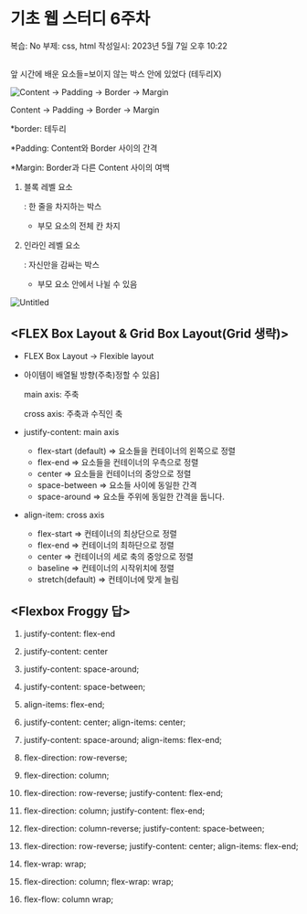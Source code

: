 # 기초 웹 스터디 6주차

복습: No
부제: css, html
작성일시: 2023년 5월 7일 오후 10:22

## <Box Model>

앞 시간에 배운 요소들=보이지 않는 박스 안에 있었다 (테두리X)

![Content → Padding → Border → Margin](%E1%84%80%E1%85%B5%E1%84%8E%E1%85%A9%20%E1%84%8B%E1%85%B0%E1%86%B8%20%E1%84%89%E1%85%B3%E1%84%90%E1%85%A5%E1%84%83%E1%85%B5%206%E1%84%8C%E1%85%AE%E1%84%8E%E1%85%A1%200b15ca2d802049e586fa082d563132a0/Untitled.png)

Content → Padding → Border → Margin

*border: 테두리

*Padding: Content와 Border 사이의 간격

*Margin: Border과 다른 Content 사이의 여백

1. 블록 레벨 요소
    
    : 한 줄을 차지하는 박스
    
    - 부모 요소의 전체 칸 차지

1. 인라인 레벨 요소
    
    : 자신만을 감싸는 박스
    
    - 부모 요소 안에서 나뉠 수 있음

![Untitled](%E1%84%80%E1%85%B5%E1%84%8E%E1%85%A9%20%E1%84%8B%E1%85%B0%E1%86%B8%20%E1%84%89%E1%85%B3%E1%84%90%E1%85%A5%E1%84%83%E1%85%B5%206%E1%84%8C%E1%85%AE%E1%84%8E%E1%85%A1%200b15ca2d802049e586fa082d563132a0/Untitled%201.png)

## <FLEX Box Layout & Grid Box Layout(Grid 생략)>

- FLEX Box Layout → Flexible layout
- 아이템이 배열될 방향(주축)정할 수 있음]
    
    main axis: 주축
    
    cross axis: 주축과 수직인 축
    
- justify-content: main axis
    - flex-start (default) ⇒ 요소들을 컨테이너의 왼쪽으로 정렬
    - flex-end ⇒ 요소들을 컨테이너의 우측으로 정렬
    - center ⇒ 요소들을 컨테이너의 중앙으로 정렬
    - space-between ⇒ 요소들 사이에 동일한 간격
    - space-around ⇒ 요소들 주위에 동일한 간격을 둡니다.
- align-item: cross axis
    - flex-start ⇒ 컨테이너의 최상단으로 정렬
    - flex-end ⇒ 컨테이너의 최하단으로 정렬
    - center ⇒ 컨테이너의 세로 축의 중앙으로 정렬
    - baseline ⇒ 컨테이너의 시작위치에 정렬
    - stretch(default) ⇒ 컨테이너에 맞게 늘림
    

## <Flexbox Froggy 답>

1.  justify-content: flex-end
2. justify-content: center
3. justify-content: space-around;
4. justify-content: space-between;
5. align-items: flex-end;
6. justify-content: center;
align-items: center;
7. justify-content: space-around;
align-items: flex-end;
8. flex-direction: row-reverse;
9. flex-direction: column;
10. flex-direction: row-reverse;
justify-content: flex-end;
11. flex-direction: column;
justify-content: flex-end;
12. flex-direction: column-reverse;
justify-content: space-between;
13. flex-direction: row-reverse;
justify-content: center;
align-items: flex-end;

18. flex-wrap: wrap;

1. flex-direction: column;
flex-wrap: wrap;
2. flex-flow: column wrap;